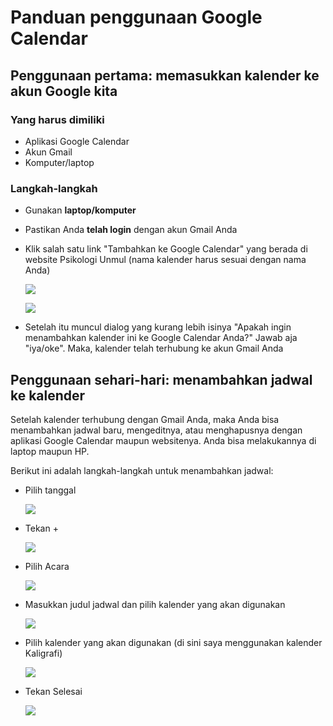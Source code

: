 # Panduan penggunaan Google Calendar

## Penggunaan pertama: memasukkan kalender ke akun Google kita

### Yang harus dimiliki

- Aplikasi Google Calendar
- Akun Gmail
- Komputer/laptop

### Langkah-langkah

- Gunakan **laptop/komputer**

- Pastikan Anda **telah login** dengan akun Gmail Anda

- Klik salah satu link "Tambahkan ke Google Calendar" yang berada di website Psikologi Unmul (nama kalender harus sesuai dengan nama Anda)

  ![](https://i.ibb.co/Q9xbTGs/IMG-20200302-132745-848.jpg)

  ![](https://i.ibb.co/GvcgyjQ/IMG-20200302-132802-040.jpg)
  
- Setelah itu muncul dialog yang kurang lebih isinya "Apakah ingin menambahkan kalender ini ke Google Calendar Anda?" Jawab aja "iya/oke". Maka, kalender telah terhubung ke akun Gmail Anda

## Penggunaan sehari-hari: menambahkan jadwal ke kalender

Setelah kalender terhubung dengan Gmail Anda, maka Anda bisa menambahkan jadwal baru, mengeditnya, atau menghapusnya dengan aplikasi Google Calendar maupun websitenya. Anda bisa melakukannya di laptop maupun HP.

Berikut ini adalah langkah-langkah untuk menambahkan jadwal:

- Pilih tanggal

  ![](https://i.ibb.co/nDW4b2R/IMG-20200302-133944-284.jpg)
  
- Tekan +

  ![](https://i.ibb.co/vwdNgbr/IMG-20200302-134008-358.jpg)
  
- Pilih Acara

  ![](https://i.ibb.co/RvkbmGK/IMG-20200302-134029-456.jpg)
  
- Masukkan judul jadwal dan pilih kalender yang akan digunakan

  ![](https://i.ibb.co/yP0q27F/IMG-20200302-134100-230.jpg)
  
- Pilih kalender yang akan digunakan (di sini saya menggunakan kalender Kaligrafi)

  ![](https://i.ibb.co/QYkw5yK/IMG-20200302-134124-933.jpg)
  
- Tekan Selesai

  ![](https://i.ibb.co/8xzPhnW/IMG-20200302-134149-191.jpg)